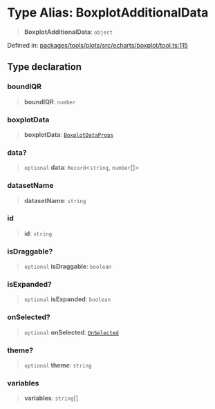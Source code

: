 # Type Alias: BoxplotAdditionalData

> **BoxplotAdditionalData**: `object`

Defined in: [packages/tools/plots/src/echarts/boxplot/tool.ts:115](https://github.com/GeoDaCenter/openassistant/blob/bf312b357cb340f1f76fa8b62441fb39bcbce0ce/packages/tools/plots/src/echarts/boxplot/tool.ts#L115)

## Type declaration

### boundIQR

> **boundIQR**: `number`

### boxplotData

> **boxplotData**: [`BoxplotDataProps`](BoxplotDataProps.md)

### data?

> `optional` **data**: `Record`\<`string`, `number`[]\>

### datasetName

> **datasetName**: `string`

### id

> **id**: `string`

### isDraggable?

> `optional` **isDraggable**: `boolean`

### isExpanded?

> `optional` **isExpanded**: `boolean`

### onSelected?

> `optional` **onSelected**: [`OnSelected`](OnSelected.md)

### theme?

> `optional` **theme**: `string`

### variables

> **variables**: `string`[]
